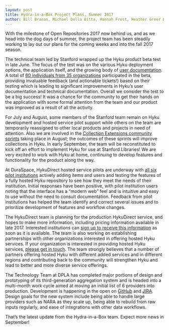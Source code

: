 ```yaml
---
layout: post
title: Hydra-in-a-Box Project Plans, Summer 2017
author: Bill Branan, Michael Della Bitta, Hannah Frost, Heather Greer Klein 
---
```


With the milestone of Open Repositories 2017 now behind us, and as we head into the dog days of summer, the project team has been steadily working to lay out our plans for the coming weeks and into the fall 2017 season.

The technical team led by Stanford wrapped up the Hyku product beta test in late June. The focus of the test was on the various Hyku deployment options, the application itself, and the growing body of [user documentation](https://wiki.duraspace.org/display/hyku/User+Documentation). A total of [60 individuals from 35 organizations](https://wiki.duraspace.org/display/hyku/Hyku+Beta+Test+Participant+Registration) participated in the beta, providing invaluable feedback (and actionable tickets!) based on their testing which is leading to significant improvements in Hyku’s user documentation and technical documentation. Overall we consider the test to be a big success! It was a chance for the community to get their hands on the application with some formal attention from the team and our product was improved as a result of all the activity.

For July and August, some members of the Stanford team remain on Hyku development and hosted service pilot support while others on the team are temporarily reassigned to other local products and projects in need of attention. Also we are involved in the [Collection Extensions community sprints](https://wiki.duraspace.org/display/samvera/Collection+Extensions+Development+Sprints) taking place in August; the outcomes of these sprints will improve collections in Hyku. In early September, the team will be reconstituted to kick off an effort to implement Hyku for use at Stanford Libraries! We are very excited to work with Hyku at home, continuing to develop features and functionality for the product along the way. 

At DuraSpace, HykuDirect hosted service pilots are underway with [all six pilot institutions](http://duraspace.org/news/hykudirect-pilot-program-and-hyku-beta-testing-underway) actively adding items and users and testing the features of a fully hosted Hyku repository to see how they meet the needs of their institution. Initial responses have been positive, with pilot institution users noting that the interface has a “modern web” feel and is intuitive and easy to use without the need to consult documentation. Feedback from pilot institutions has helped the team identify and correct several issues and to prioritize development of features and workflow changes.

The HykuDirect team is planning for the production HykuDirect service, and hopes to make more information, including pricing information available in late 2017. Interested institutions can [sign up to receive this information](https://hykudirect.com/) as soon as it is available. The team is also working on establishing partnerships with other organizations interested in offering hosted Hyku services. If your organization is interested in providing hosted Hyku services, [please get in touch](mailto:contact@hykudirect.org). The team strongly believes that a number of partners offering hosted Hyku with different added services and in different regions and contributing back to the community will strengthen Hyku and lead to better and more diverse service offerings.

The Technology Team at DPLA has completed major portions of design and prototyping of its third-generation aggregation system and is headed into a multi-month work cycle aimed at moving an initial list of 6 providers into production. Development is happening in the open on [GitHub](https://github.com/dpla/ingestion3/) and [JIRA](https://digitalpubliclibraryofamerica.atlassian.net/browse/DT-1522?filter=-4). Design goals for the new system include being able to handle large providers such as NARA as they scale up, being able to rebuild from raw inputs regularly, and ease of integrations with other data workflows. 

That’s the latest update from the Hydra-in-a-Box team. Expect more news in September!	